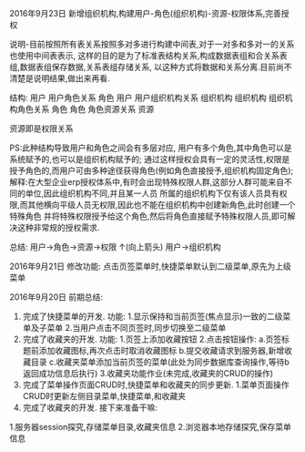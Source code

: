 2016年9月23日
新增组织机构,构建用户-角色(组织机构)-资源-权限体系,完善授权

说明-目前按照所有表关系按照多对多进行构建中间表,对于一对多和多对一的关系也使用中间表表示,
这样的目的是为了标准表结构关系,构成数据表组和合关系表组,数据表组保存数据,关系表组存储关系,
以这种方式将数据和关系分离.目前尚不清楚是说明结果,做出来再看.

结构: 
用户 用户角色关系 角色 
用户 用户组织机构关系 组织机构 
组织机构 组织机构角色关系 角色
角色 角色资源关系 资源

资源即是权限关系

PS:此种结构导致用户和角色之间会有多层对应, 用户有多个角色,其中角色可以是系统赋予的,也可以是组织机构赋予的;
通过这样授权会具有一定的灵活性,权限是授予角色的,而用户可由多种途径获得角色(例如角色直接授予,组织机构固定角色);
解释:在大型企业erp授权体系中,有时会出现特殊权限人群,这部分人群可能来自不同的单位,因此组织机构不同,并且某一人员
所属的组织机构下仅有该人员具有权限,而其他横向平级人员无权限,因此也不能在组织机构中创建新角色,此时创建一个特殊角色
并将特殊权限授予给这个角色,然后将角色直接赋予特殊权限人员,即可解决这种非常规的授权需求.

总结:
  用户->角色->资源->权限
          ↑(向上箭头)
  用户->组织机构

2016年9月21日 
修改功能:
     点击页签菜单时,快捷菜单默认到二级菜单,原先为上级菜单
     
2016年9月20日 前期总结:

   1) 完成了快捷菜单的开发.
   功能:
     1.显示保持和当前页签(焦点显示)一致的二级菜单及子菜单
     2.当用户点击不同页签时,同步切换至二级菜单
   2) 完成了收藏夹的开发.
   功能:
     1.页签上添加收藏按钮
     2.点击按钮操作:
        a.页签标题前添加收藏图标,再次点击时取消收藏图标
        b.提交收藏请求到服务器,新增收藏目录
        c.收藏夹菜单添加当前页签的菜单(此处为同步数据库查询操作,等待b返回成功信息后执行)
     3.收藏夹功能作业(未完成,收藏夹的CRUD的操作)
   3) 完成了菜单操作页面CRUD时,快捷菜单和收藏夹的同步更新.
     1.菜单页面操作CRUD时更新左侧目录菜单,快捷菜单,和收藏夹
   2) 完成了收藏夹的开发.
接下来准备干嘛:

   1.服务器session探究,存储菜单目录,收藏夹信息
   2.浏览器本地存储探究,保存菜单信息
